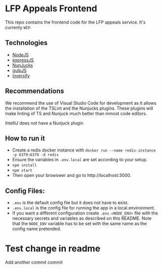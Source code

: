 # LFP Appeals Frontend
This repo contains the frontend code for the LFP appeals service. It's currenty `WIP`.

## Technologies

- [NodeJS](https://nodejs.org/)
- [expressJS](https://expressjs.com/)
- [NunJucks](https://mozilla.github.io/nunjucks)
- [gulpJS](https://gulpjs.com/)
- [inversify](https://github.com/inversify/)

## Recommendations

We recommend the use of Visual Studio Code for development as it allows the installation of the TSLint and the Nunjucks plugins. These plugins will make linting of TS and Nunjuck much better than mmost code editors.

IntelliJ does not have a Nunjuck plugin

## How to run it

- Create a redis docker instance with `docker run --name redis-instance -p 6379:6379 -d redis`
- Ensure the variables in `.env.local` are set according to your setup. 
- `npm install`
- `npm start`
- Then open your browswer and go to http://localhost:3000.

## Config Files:

- `.env` is the default config file but it does not have to exist.
- `.env.local` is the config file for running the app in a local environment.
- If you want a different configuration create `.env.<NODE_ENV>` file with the necessary secrets and variables as described on this README. Note that the `NODE_ENV` variable has to be set with the same name as the config name pretended.
# Test change in readme
Add another commit
commit
